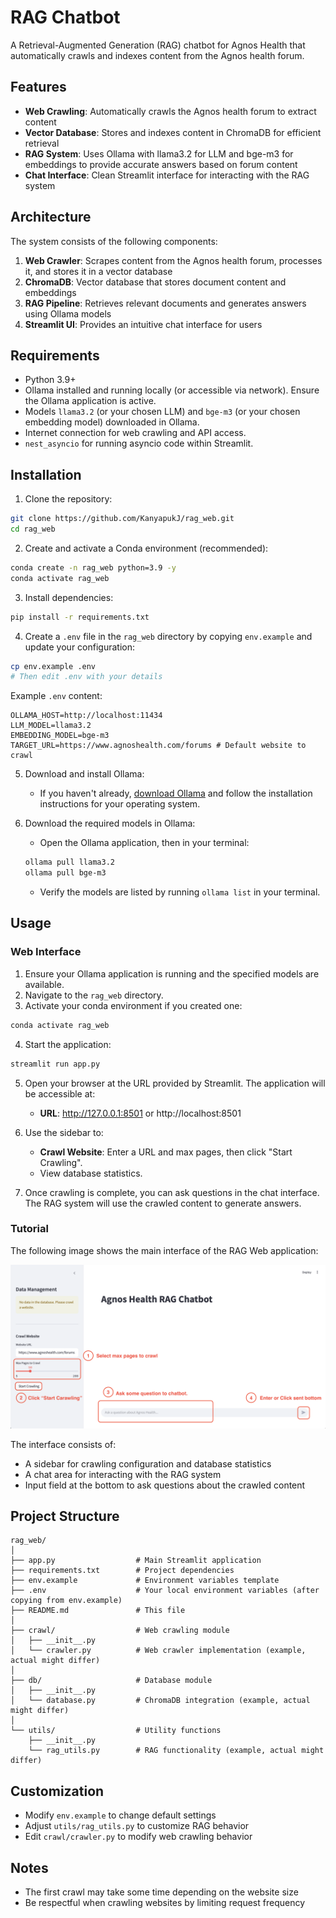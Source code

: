 # RAG Chatbot

A Retrieval-Augmented Generation (RAG) chatbot for Agnos Health that automatically crawls and indexes content from the Agnos health forum.

## Features

- **Web Crawling**: Automatically crawls the Agnos health forum to extract content
- **Vector Database**: Stores and indexes content in ChromaDB for efficient retrieval
- **RAG System**: Uses Ollama with llama3.2 for LLM and bge-m3 for embeddings to provide accurate answers based on forum content
- **Chat Interface**: Clean Streamlit interface for interacting with the RAG system

## Architecture

The system consists of the following components:

1. **Web Crawler**: Scrapes content from the Agnos health forum, processes it, and stores it in a vector database
2. **ChromaDB**: Vector database that stores document content and embeddings
3. **RAG Pipeline**: Retrieves relevant documents and generates answers using Ollama models
4. **Streamlit UI**: Provides an intuitive chat interface for users

## Requirements

- Python 3.9+
- Ollama installed and running locally (or accessible via network). Ensure the Ollama application is active.
- Models `llama3.2` (or your chosen LLM) and `bge-m3` (or your chosen embedding model) downloaded in Ollama.
- Internet connection for web crawling and API access.
- `nest_asyncio` for running asyncio code within Streamlit.

## Installation

1. Clone the repository:
```bash
git clone https://github.com/KanyapukJ/rag_web.git
cd rag_web
```

2. Create and activate a Conda environment (recommended):
```bash
conda create -n rag_web python=3.9 -y
conda activate rag_web
```

3. Install dependencies:
```bash
pip install -r requirements.txt
```

4. Create a `.env` file in the `rag_web` directory by copying `env.example` and update your configuration:
```bash
cp env.example .env
# Then edit .env with your details
```
Example `.env` content:
```
OLLAMA_HOST=http://localhost:11434
LLM_MODEL=llama3.2
EMBEDDING_MODEL=bge-m3
TARGET_URL=https://www.agnoshealth.com/forums # Default website to crawl
```

5. Download and install Ollama:

    - If you haven't already, [download Ollama](https://ollama.com/download) and follow the installation instructions for your operating system.

6. Download the required models in Ollama:

    - Open the Ollama application, then in your terminal:
    ```bash
    ollama pull llama3.2
    ollama pull bge-m3
    ```
    - Verify the models are listed by running `ollama list` in your terminal.

## Usage

### Web Interface

1. Ensure your Ollama application is running and the specified models are available.
2. Navigate to the `rag_web` directory.
3. Activate your conda environment if you created one:
```bash
conda activate rag_web
```
4. Start the application:
```bash
streamlit run app.py
```

5. Open your browser at the URL provided by Streamlit. The application will be accessible at:
   - **URL**: http://127.0.0.1:8501 or http://localhost:8501

6. Use the sidebar to:
    - **Crawl Website**: Enter a URL and max pages, then click "Start Crawling".
    - View database statistics.

7. Once crawling is complete, you can ask questions in the chat interface. The RAG system will use the crawled content to generate answers.

### Tutorial

The following image shows the main interface of the RAG Web application:

![RAG Web Interface](assets/tutorial.png)

The interface consists of:
- A sidebar for crawling configuration and database statistics
- A chat area for interacting with the RAG system
- Input field at the bottom to ask questions about the crawled content

## Project Structure

```
rag_web/
│
├── app.py                  # Main Streamlit application
├── requirements.txt        # Project dependencies
├── env.example             # Environment variables template
├── .env                    # Your local environment variables (after copying from env.example)
├── README.md               # This file
│
├── crawl/                  # Web crawling module
│   ├── __init__.py
│   └── crawler.py          # Web crawler implementation (example, actual might differ)
│
├── db/                     # Database module
│   ├── __init__.py
│   └── database.py         # ChromaDB integration (example, actual might differ)
│
└── utils/                  # Utility functions
    ├── __init__.py
    └── rag_utils.py        # RAG functionality (example, actual might differ)
```

## Customization

- Modify `env.example` to change default settings
- Adjust `utils/rag_utils.py` to customize RAG behavior
- Edit `crawl/crawler.py` to modify web crawling behavior

## Notes

- The first crawl may take some time depending on the website size
- Be respectful when crawling websites by limiting request frequency
